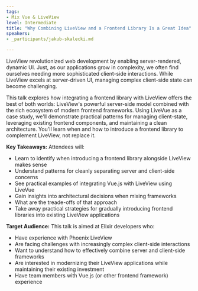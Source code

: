 ```yaml
---
tags:
- Mix Vue & LiveView
level: Intermediate
title: "Why Combining LiveView and a Frontend Library Is a Great Idea"
speakers:
- _participants/jakub-skalecki.md

---
```

LiveView revolutionized web development by enabling server-rendered, dynamic UI. Just, as our applications grow in complexity, we often find ourselves needing more sophisticated client-side interactions. While LiveView excels at server-driven UI, managing complex client-side state can become challenging.

This talk explores how integrating a frontend library with LiveView offers the best of both worlds: LiveView's powerful server-side model combined with the rich ecosystem of modern frontend frameworks. Using LiveVue as a case study, we'll demonstrate practical patterns for managing client-state, leveraging existing frontend components, and maintaining a clean architecture. You'll learn when and how to introduce a frontend library to complement LiveView, not replace it.

**Key Takeaways:**
Attendees will:
- Learn to identify when introducing a frontend library alongside LiveView makes sense
- Understand patterns for cleanly separating server and client-side concerns
- See practical examples of integrating Vue.js with LiveView using LiveVue
- Gain insights into architectural decisions when mixing frameworks
- What are the treade-offs of that approach
- Take away practical strategies for gradually introducing frontend libraries into existing LiveView applications

**Target Audience:**
This talk is aimed at Elixir developers who:
- Have experience with Phoenix LiveView
- Are facing challenges with increasingly complex client-side interactions
- Want to understand how to effectively combine server and client-side frameworks
- Are interested in modernizing their LiveView applications while maintaining their existing investment
- Have team members with Vue.js (or other frontend framework) experience
